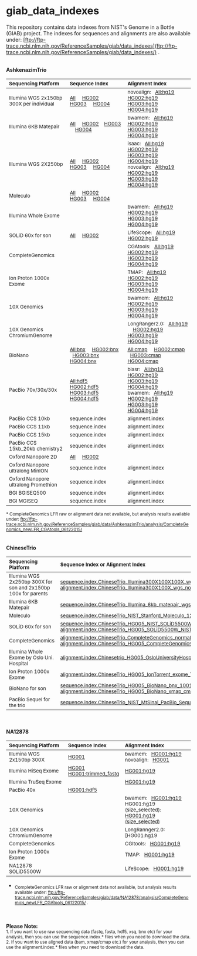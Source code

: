 # giab_data_indexes
This repository contains data indexes from NIST's Genome in a Bottle (GIAB) project. The indexes for sequences and alignments are also available under: [ftp://ftp-trace.ncbi.nlm.nih.gov/ReferenceSamples/giab/data_indexes](ftp://ftp-trace.ncbi.nlm.nih.gov/ReferenceSamples/giab/data_indexes/) .

<br />
<strong>AshkenazimTrio</strong><br />

| <sub>**Sequencing Platform**</sub> | <sub>**Sequence Index**</sub> | <sub>**Alignment Index**</sub> |
| :-------- | :------ | :------ |
| <sub>Illumina WGS 2x150bp 300X per individual </sub> | <sub>[All](https://github.com/genome-in-a-bottle/giab_data_indexes/blob/master/AshkenazimTrio/sequence.index.AJtrio_Illumina300X_wgs_07292015) &nbsp; &nbsp; [HG002](https://github.com/genome-in-a-bottle/giab_data_indexes/blob/master/AshkenazimTrio/sequence.index.AJtrio_Illumina300X_wgs_07292015.HG002) &nbsp; &nbsp; [HG003](https://github.com/genome-in-a-bottle/giab_data_indexes/blob/master/AshkenazimTrio/sequence.index.AJtrio_Illumina300X_wgs_07292015.HG003) &nbsp; &nbsp; [HG004](https://github.com/genome-in-a-bottle/giab_data_indexes/blob/master/AshkenazimTrio/sequence.index.AJtrio_Illumina300X_wgs_07292015.HG004) </sub>   | <sub> novoalign:  &nbsp; [All:hg19](https://github.com/genome-in-a-bottle/giab_data_indexes/blob/master/AshkenazimTrio/alignment.index.AJtrio_Illumina300X_wgs_novoalign_GRCh37_GRCh38_NHGRI_07282015) &nbsp; &nbsp; [HG002:hg19](https://github.com/genome-in-a-bottle/giab_data_indexes/blob/master/AshkenazimTrio/alignment.index.AJtrio_Illumina300X_wgs_novoalign_GRCh37_GRCh38_NHGRI_07282015.HG002) &nbsp; &nbsp; [HG003:hg19](https://github.com/genome-in-a-bottle/giab_data_indexes/blob/master/AshkenazimTrio/alignment.index.AJtrio_Illumina300X_wgs_novoalign_GRCh37_GRCh38_NHGRI_07282015.HG003) &nbsp; &nbsp; [HG004:hg19](https://github.com/genome-in-a-bottle/giab_data_indexes/blob/master/AshkenazimTrio/alignment.index.AJtrio_Illumina300X_wgs_novoalign_GRCh37_GRCh38_NHGRI_07282015.HG004)</sub> |
| <sub>Illumina 6KB Matepair </sub> | <sub>[All](https://github.com/genome-in-a-bottle/giab_data_indexes/blob/master/AshkenazimTrio/sequence.index.AJtrio_Illumina_6kb_matepair_wgs_08032015)  &nbsp; &nbsp; [HG002](https://github.com/genome-in-a-bottle/giab_data_indexes/blob/master/AshkenazimTrio/sequence.index.AJtrio_Illumina_6kb_matepair_wgs_08032015.HG002)  &nbsp; &nbsp;[HG003](https://github.com/genome-in-a-bottle/giab_data_indexes/blob/master/AshkenazimTrio/sequence.index.AJtrio_Illumina_6kb_matepair_wgs_08032015.HG002.HG003)  &nbsp; &nbsp; [HG004](https://github.com/genome-in-a-bottle/giab_data_indexes/blob/master/AshkenazimTrio/sequence.index.AJtrio_Illumina_6kb_matepair_wgs_08032015.HG004)  </sub>   | <sub> bwamem:  &nbsp; [All:hg19](https://github.com/genome-in-a-bottle/giab_data_indexes/blob/master/AshkenazimTrio/alignment.index.AJtrio_Illumina_6kb_matepair_wgs_bwamem_GRCh37_07302015) &nbsp; &nbsp; [HG002:hg19](https://github.com/genome-in-a-bottle/giab_data_indexes/blob/master/AshkenazimTrio/alignment.index.AJtrio_Illumina_6kb_matepair_wgs_bwamem_GRCh37_07302015.HG002) &nbsp; &nbsp; [HG003:hg19](https://github.com/genome-in-a-bottle/giab_data_indexes/blob/master/AshkenazimTrio/alignment.index.AJtrio_Illumina_6kb_matepair_wgs_bwamem_GRCh37_07302015.HG003) &nbsp; &nbsp; [HG004:hg19](https://github.com/genome-in-a-bottle/giab_data_indexes/blob/master/AshkenazimTrio/alignment.index.AJtrio_Illumina_6kb_matepair_wgs_bwamem_GRCh37_07302015.HG004) </sub> |
| <sub>Illumina WGS 2X250bp </sub> | <sub>[All](https://github.com/genome-in-a-bottle/giab_data_indexes/blob/master/AshkenazimTrio/sequence.index.AJtrio_Illumina_2x250bps_06012016) &nbsp; &nbsp; [HG002](https://github.com/genome-in-a-bottle/giab_data_indexes/blob/master/AshkenazimTrio/sequence.index.AJtrio_Illumina_2x250bps_06012016.HG002)  &nbsp; &nbsp; [HG003](https://github.com/genome-in-a-bottle/giab_data_indexes/blob/master/AshkenazimTrio/sequence.index.AJtrio_Illumina_2x250bps_06012016.HG003)  &nbsp; &nbsp; [HG004](https://github.com/genome-in-a-bottle/giab_data_indexes/blob/master/AshkenazimTrio/sequence.index.AJtrio_Illumina_2x250bps_06012016.HG004)  </sub>   | <sub> isaac: &nbsp; [All:hg19](https://github.com/genome-in-a-bottle/giab_data_indexes/blob/master/AshkenazimTrio/alignment.index.AJtrio_Illumina_2x250bps_isaac-align_hg19_06012016) &nbsp; &nbsp;  [HG002:hg19](https://github.com/genome-in-a-bottle/giab_data_indexes/blob/master/AshkenazimTrio/alignment.index.AJtrio_Illumina_2x250bps_isaac-align_hg19_06012016.HG002) &nbsp; &nbsp;  [HG003:hg19](https://github.com/genome-in-a-bottle/giab_data_indexes/blob/master/AshkenazimTrio/alignment.index.AJtrio_Illumina_2x250bps_isaac-align_hg19_06012016.HG003) &nbsp; &nbsp; [HG004:hg19](https://github.com/genome-in-a-bottle/giab_data_indexes/blob/master/AshkenazimTrio/alignment.index.AJtrio_Illumina_2x250bps_isaac-align_hg19_06012016.HG004)   <br> novoalign: &nbsp;   [All:hg19](https://github.com/genome-in-a-bottle/giab_data_indexes/blob/master/AshkenazimTrio/alignment.index.AJtrio_Illumina_2x250bps_novoalign_GRCh37_GRCh38_NHGRI_06062016)&nbsp; &nbsp;  [HG002:hg19](https://github.com/genome-in-a-bottle/giab_data_indexes/blob/master/AshkenazimTrio/alignment.index.AJtrio_Illumina_2x250bps_novoalign_GRCh37_GRCh38_NHGRI_06062016.HG002) &nbsp; &nbsp;  [HG003:hg19](https://github.com/genome-in-a-bottle/giab_data_indexes/blob/master/AshkenazimTrio/alignment.index.AJtrio_Illumina_2x250bps_novoalign_GRCh37_GRCh38_NHGRI_06062016.HG003) &nbsp; &nbsp; [HG004:hg19](https://github.com/genome-in-a-bottle/giab_data_indexes/blob/master/AshkenazimTrio/alignment.index.AJtrio_Illumina_2x250bps_novoalign_GRCh37_GRCh38_NHGRI_06062016.HG004) </sub> |
| <sub>Moleculo</sub> | <sub>[All](https://github.com/genome-in-a-bottle/giab_data_indexes/blob/master/AshkenazimTrio/sequence.index.AJtrio_NIST_Stanford_Moleculo_125bps_08042015) &nbsp; &nbsp; [HG002](https://github.com/genome-in-a-bottle/giab_data_indexes/blob/master/AshkenazimTrio/sequence.index.AJtrio_NIST_Stanford_Moleculo_125bps_08042015.HG002)  &nbsp; &nbsp; [HG003](https://github.com/genome-in-a-bottle/giab_data_indexes/blob/master/AshkenazimTrio/sequence.index.AJtrio_NIST_Stanford_Moleculo_125bps_08042015.HG003) &nbsp; &nbsp; [HG004](https://github.com/genome-in-a-bottle/giab_data_indexes/blob/master/AshkenazimTrio/sequence.index.AJtrio_NIST_Stanford_Moleculo_125bps_08042015.HG004) </sub>   | <sub> </sub> |
| <sub>Illumina Whole Exome</sub>  | <sub> </sub> | <sub>bwamem:  &nbsp; [All:hg19](https://github.com/genome-in-a-bottle/giab_data_indexes/blob/master/AshkenazimTrio/alignment.index.AJtrio_OsloUniversityHospital_IlluminaExome_bwamem_GRCh37_11252015) &nbsp;  &nbsp; [HG002:hg19](https://github.com/genome-in-a-bottle/giab_data_indexes/blob/master/AshkenazimTrio/alignment.index.AJtrio_OsloUniversityHospital_IlluminaExome_bwamem_GRCh37_11252015.HG002)&nbsp;  &nbsp; [HG003:hg19](https://github.com/genome-in-a-bottle/giab_data_indexes/blob/master/AshkenazimTrio/alignment.index.AJtrio_OsloUniversityHospital_IlluminaExome_bwamem_GRCh37_11252015.HG003) &nbsp; &nbsp; [HG004:hg19](https://github.com/genome-in-a-bottle/giab_data_indexes/blob/master/AshkenazimTrio/alignment.index.AJtrio_OsloUniversityHospital_IlluminaExome_bwamem_GRCh37_11252015.HG004)</sub> |
| <sub>SOLiD 60x for son</sub> | <sub>[All](https://github.com/genome-in-a-bottle/giab_data_indexes/blob/master/AshkenazimTrio/sequence.index.AJtrio_HG002_NIST_SOLiD5500W_xsq_09042015)  &nbsp; &nbsp; [HG002](https://github.com/genome-in-a-bottle/giab_data_indexes/blob/master/AshkenazimTrio/sequence.index.AJtrio_HG002_NIST_SOLiD5500W_xsq_09042015.HG002)  </sub>   | <sub>LifeScope:  &nbsp; [All:hg19](https://github.com/genome-in-a-bottle/giab_data_indexes/blob/master/AshkenazimTrio/alignment.index.AJtrio_HG002_SOLiD5500W_NIST_LifeScope_GRCh37_12212015) &nbsp; &nbsp; [HG002:hg19](https://github.com/genome-in-a-bottle/giab_data_indexes/blob/master/AshkenazimTrio/alignment.index.AJtrio_HG002_SOLiD5500W_NIST_LifeScope_GRCh37_12212015.HG002) </sub> |
| <sub>CompleteGenomics</sub> | <sub> </sub>   | <sub>CGAtools:  &nbsp; [All:hg19](https://github.com/genome-in-a-bottle/giab_data_indexes/blob/master/AshkenazimTrio/alignment.index.AJtrio_CompleteGenomics_normal_RMDNA_EvidenceBams_GRCh37_09282015)  &nbsp;  &nbsp; [HG002:hg19](https://github.com/genome-in-a-bottle/giab_data_indexes/blob/master/AshkenazimTrio/alignment.index.AJtrio_CompleteGenomics_normal_RMDNA_EvidenceBams_GRCh37_09282015.HG002)   &nbsp;  &nbsp;  [HG003:hg19](https://github.com/genome-in-a-bottle/giab_data_indexes/blob/master/AshkenazimTrio/alignment.index.AJtrio_CompleteGenomics_normal_RMDNA_EvidenceBams_GRCh37_09282015.HG003)  &nbsp; &nbsp;  [HG004:hg19](https://github.com/genome-in-a-bottle/giab_data_indexes/blob/master/AshkenazimTrio/alignment.index.AJtrio_CompleteGenomics_normal_RMDNA_EvidenceBams_GRCh37_09282015.HG004)   </sub> |
| <sub>Ion Proton 1000x Exome</sub> | <sub> </sub>  | <sub>TMAP:  &nbsp; [All:hg19](https://github.com/genome-in-a-bottle/giab_data_indexes/blob/master/AshkenazimTrio/alignment.index.AJtrio_IonTorrent_exome_TMAP_GRCh37_07292015) &nbsp;  &nbsp; [HG002:hg19](https://github.com/genome-in-a-bottle/giab_data_indexes/blob/master/AshkenazimTrio/alignment.index.AJtrio_IonTorrent_exome_TMAP_GRCh37_07292015.HG002) &nbsp;  &nbsp; [HG003:hg19](https://github.com/genome-in-a-bottle/giab_data_indexes/blob/master/AshkenazimTrio/alignment.index.AJtrio_IonTorrent_exome_TMAP_GRCh37_07292015.HG003) &nbsp;  &nbsp; [HG004:hg19](https://github.com/genome-in-a-bottle/giab_data_indexes/blob/master/AshkenazimTrio/alignment.index.AJtrio_IonTorrent_exome_TMAP_GRCh37_07292015.HG004)  </sub> |
| <sub>10X Genomics</sub> | <sub> </sub>  | <sub>bwamem:  &nbsp; [All:hg19](https://github.com/genome-in-a-bottle/giab_data_indexes/blob/master/AshkenazimTrio/alignment.index.AJtrio_10XGenomics_bwamem_GRCh37_08142015) &nbsp;  &nbsp; [HG002:hg19](https://github.com/genome-in-a-bottle/giab_data_indexes/blob/master/AshkenazimTrio/alignment.index.AJtrio_10XGenomics_bwamem_GRCh37_08142015.HG002)  &nbsp; &nbsp; [HG003:hg19](https://github.com/genome-in-a-bottle/giab_data_indexes/blob/master/AshkenazimTrio/alignment.index.AJtrio_10XGenomics_bwamem_GRCh37_08142015.HG003) &nbsp;  &nbsp; [HG004:hg19](https://github.com/genome-in-a-bottle/giab_data_indexes/blob/master/AshkenazimTrio/alignment.index.AJtrio_10XGenomics_bwamem_GRCh37_08142015.HG004) </sub> |
| <sub>10X Genomics ChromiumGenome</sub> |  <sub> </sub>  |  <sub>LongRanger2.0:  &nbsp; [All:hg19](https://github.com/genome-in-a-bottle/giab_data_indexes/blob/master/AshkenazimTrio/alignment.index.AJtrio_10Xgenomics_ChromiumGenome_GRCh37_GRCh38_06202016) &nbsp; &nbsp;  [HG002:hg19](https://github.com/genome-in-a-bottle/giab_data_indexes/blob/master/AshkenazimTrio/alignment.index.AJtrio_10Xgenomics_ChromiumGenome_GRCh37_GRCh38_06202016.HG002) &nbsp; &nbsp; [HG003:hg19](https://github.com/genome-in-a-bottle/giab_data_indexes/blob/master/AshkenazimTrio/alignment.index.AJtrio_10Xgenomics_ChromiumGenome_GRCh37_GRCh38_06202016.HG003) &nbsp; &nbsp; [HG004:hg19](https://github.com/genome-in-a-bottle/giab_data_indexes/blob/master/AshkenazimTrio/alignment.index.AJtrio_10Xgenomics_ChromiumGenome_GRCh37_GRCh38_06202016.HG004) </sub> |
| <sub>BioNano</sub> | <sub>[All:bnx](https://github.com/genome-in-a-bottle/giab_data_indexes/blob/master/AshkenazimTrio/sequence.index.AJtrio_BioNano_bnx_10012015) &nbsp; &nbsp;  [HG002:bnx](https://github.com/genome-in-a-bottle/giab_data_indexes/blob/master/AshkenazimTrio/sequence.index.AJtrio_BioNano_bnx_10012015.HG002) &nbsp; &nbsp; [HG003:bnx](https://github.com/genome-in-a-bottle/giab_data_indexes/blob/master/AshkenazimTrio/sequence.index.AJtrio_BioNano_bnx_10012015.HG003) &nbsp; &nbsp; [HG004:bnx](https://github.com/genome-in-a-bottle/giab_data_indexes/blob/master/AshkenazimTrio/sequence.index.AJtrio_BioNano_bnx_10012015.HG004) </sub> | <sub> [All:cmap](https://github.com/genome-in-a-bottle/giab_data_indexes/blob/master/AshkenazimTrio/alignment.index.AJtrio_BioNano_xmap_cmap_GRC37_10012015) &nbsp; &nbsp; [HG002:cmap](https://github.com/genome-in-a-bottle/giab_data_indexes/blob/master/AshkenazimTrio/alignment.index.AJtrio_BioNano_xmap_cmap_GRC37_10012015.HG002) &nbsp; &nbsp; [HG003:cmap](https://github.com/genome-in-a-bottle/giab_data_indexes/blob/master/AshkenazimTrio/alignment.index.AJtrio_BioNano_xmap_cmap_GRC37_10012015.HG003)  &nbsp; &nbsp; [HG004:cmap](https://github.com/genome-in-a-bottle/giab_data_indexes/blob/master/AshkenazimTrio/alignment.index.AJtrio_BioNano_xmap_cmap_GRC37_10012015.HG004) </sub> |
| <sub>PacBio 70x/30x/30x</sub> | <sub>[All:hdf5](https://github.com/genome-in-a-bottle/giab_data_indexes/blob/master/AshkenazimTrio/sequence.index.AJtrio_PacBio_MtSinai_NIST_hdf5_10102018) &nbsp; &nbsp; [HG002:hdf5](https://github.com/genome-in-a-bottle/giab_data_indexes/blob/master/AshkenazimTrio/sequence.index.AJtrio_PacBio_MtSinai_NIST_hdf5_10102018.HG002)  &nbsp; &nbsp; [HG003:hdf5](https://github.com/genome-in-a-bottle/giab_data_indexes/blob/master/AshkenazimTrio/sequence.index.AJtrio_PacBio_MtSinai_NIST_hdf5_10102018.HG003)  &nbsp; &nbsp; [HG004:hdf5](https://github.com/genome-in-a-bottle/giab_data_indexes/blob/master/AshkenazimTrio/sequence.index.AJtrio_PacBio_MtSinai_NIST_hdf5_10102018.HG004) </sub>   | <sub>      blasr: &nbsp;  [All:hg19](https://github.com/genome-in-a-bottle/giab_data_indexes/blob/master/AshkenazimTrio/alignment.index.AJtrio_PacBio_MSSM_blasr_GRCh37_11192015)  &nbsp; &nbsp;  [HG002:hg19](https://github.com/genome-in-a-bottle/giab_data_indexes/blob/master/AshkenazimTrio/alignment.index.AJtrio_PacBio_MSSM_blasr_GRCh37_11192015.HG002) &nbsp; &nbsp;  [HG003:hg19](https://github.com/genome-in-a-bottle/giab_data_indexes/blob/master/AshkenazimTrio/alignment.index.AJtrio_PacBio_MSSM_blasr_GRCh37_11192015.HG003) &nbsp; &nbsp;  [HG004:hg19](https://github.com/genome-in-a-bottle/giab_data_indexes/blob/master/AshkenazimTrio/alignment.index.AJtrio_PacBio_MSSM_blasr_GRCh37_11192015.HG004) <br >  bwamem: &nbsp; [All:hg19](https://github.com/genome-in-a-bottle/giab_data_indexes/blob/master/AshkenazimTrio/alignment.index.AJtrio_PacBio_CSHL_bwamem_GRCh37_11192015) &nbsp; &nbsp;  [HG002:hg19](https://github.com/genome-in-a-bottle/giab_data_indexes/blob/master/AshkenazimTrio/alignment.index.AJtrio_PacBio_CSHL_bwamem_GRCh37_11192015.HG002) &nbsp; &nbsp;  [HG003:hg19](https://github.com/genome-in-a-bottle/giab_data_indexes/blob/master/AshkenazimTrio/alignment.index.AJtrio_PacBio_CSHL_bwamem_GRCh37_11192015.HG003) &nbsp; &nbsp;  [HG004:hg19](https://github.com/genome-in-a-bottle/giab_data_indexes/blob/master/AshkenazimTrio/alignment.index.AJtrio_PacBio_CSHL_bwamem_GRCh37_11192015.HG004) </sub> |
| <sub>PacBio CCS 10kb</sub> | <sub>sequence.index <br />  </sub> | <sub> alignment.index </sub> |
| <sub>PacBio CCS 11kb</sub> | <sub>sequence.index <br />  </sub> | <sub> alignment.index </sub> |
| <sub>PacBio CCS 15kb</sub> | <sub>sequence.index <br />  </sub> | <sub> alignment.index </sub> |
| <sub>PacBio CCS 15kb_20kb chemistry2</sub> | <sub>sequence.index <br />  </sub> | <sub> alignment.index </sub> |
| <sub>Oxford Nanopore 2D</sub> | <sub>[All](https://github.com/genome-in-a-bottle/giab_data_indexes/blob/master/AshkenazimTrio/sequence.index.AJtrio_HG002_Cornell_Oxford_Nanopore_fasta_fastq_10132015) &nbsp; &nbsp; [HG002](https://github.com/genome-in-a-bottle/giab_data_indexes/blob/master/AshkenazimTrio/sequence.index.AJtrio_HG002_Cornell_Oxford_Nanopore_fasta_fastq_10132015.HG002) </sub>   | <sub> </sub> |
| <sub>Oxford Nanopore ultralong MinION </sub> | <sub>sequence.index <br />  </sub> | <sub> alignment.index </sub> |
| <sub>Oxford Nanopore ultralong Promethion</sub> | <sub>sequence.index <br />  </sub> | <sub> alignment.index </sub> |
| <sub>BGI BGISEQ500</sub> | <sub>sequence.index <br />  </sub> | <sub> alignment.index </sub> |
| <sub>BGI MGISEQ</sub> | <sub>sequence.index <br />  </sub> | <sub> alignment.index </sub> |

<sub> * CompleteGenomics LFR raw or alignment data not available, but analysis results available under: ftp://ftp-trace.ncbi.nlm.nih.gov/ReferenceSamples/giab/data/AshkenazimTrio/analysis/CompleteGenomics_newLFR_CGAtools_06122015/ </sub>
<br />
<br />
<br />
<strong>ChineseTrio</strong><br /> 

| <sub>**Sequencing Platform**</sub> | <sub>**Sequence Index or Alignment Index**</sub> |
| :-------- | :------ |
| <sub>Illumina WGS 2x250bp 300X for son and 2x150bp 100x for parents </sub> | <sub>[sequence.index.ChineseTrio_Illumina300X100X100X_wgs_09232015](https://github.com/genome-in-a-bottle/giab_data_indexes/blob/master/ChineseTrio/sequence.index.ChineseTrio_Illumina300X100X100X_wgs_09232015) [alignment.index.ChineseTrio_Illumina300X100X_wgs_novoalign_GRCh37_GRCh38_NHGRI_04062016](https://github.com/genome-in-a-bottle/giab_data_indexes/blob/master/ChineseTrio/alignment.index.ChineseTrio_Illumina300X100X_wgs_novoalign_GRCh37_GRCh38_NHGRI_04062016)</sub> | 
| <sub>Illumina 6KB Matepair </sub> | <sub>[sequence.index.ChineseTrio_Illumina_6kb_matepair_wgs_09232015](https://github.com/genome-in-a-bottle/giab_data_indexes/blob/master/ChineseTrio/sequence.index.ChineseTrio_Illumina_6kb_matepair_wgs_09232015)</sub> | 
| <sub>Moleculo</sub> | <sub>[sequence.index.ChineseTrio_NIST_Stanford_Moleculo_125bps_09232015](https://github.com/genome-in-a-bottle/giab_data_indexes/blob/master/ChineseTrio/sequence.index.ChineseTrio_NIST_Stanford_Moleculo_125bps_09232015)</sub> |
| <sub>SOLiD 60x for son</sub> | <sub>[sequence.index.ChineseTrio_HG005_NIST_SOLiD5500W_xsq_09042015](https://github.com/genome-in-a-bottle/giab_data_indexes/blob/master/ChineseTrio/sequence.index.ChineseTrio_HG005_NIST_SOLiD5500W_xsq_09042015) [alignment.index.ChineseTrio_HG005_SOLiD5500W_NIST_LifeScope_GRCh37_12212015](https://github.com/genome-in-a-bottle/giab_data_indexes/blob/master/ChineseTrio/alignment.index.ChineseTrio_HG005_SOLiD5500W_NIST_LifeScope_GRCh37_12212015)</sub> |
| <sub>CompleteGenomics </sub> | <sub>[alignment.index.ChineseTrio_CompleteGenomics_normal_RMDNA_EvidenceBams_GRCh37_09282015](https://github.com/genome-in-a-bottle/giab_data_indexes/blob/master/ChineseTrio/alignment.index.ChineseTrio_CompleteGenomics_normal_RMDNA_EvidenceBams_GRCh37_09282015) [alignment.index.ChineseTrio_HG005_CompleteGenomics_normal_cellsDNA_EvidenceBams_GRCh37_09282015](https://github.com/genome-in-a-bottle/giab_data_indexes/blob/master/ChineseTrio/alignment.index.ChineseTrio_HG005_CompleteGenomics_normal_cellsDNA_EvidenceBams_GRCh37_09282015)</sub> | 
| <sub>Illumina Whole Exome by Oslo Uni. Hospital</sub> | <sub>[alignment.index.Chinesetrio_HG005_OsloUniversityHospital_IlluminaExome_bwamem_GRCh37_11252015](https://github.com/genome-in-a-bottle/giab_data_indexes/blob/master/ChineseTrio/alignment.index.Chinesetrio_HG005_OsloUniversityHospital_IlluminaExome_bwamem_GRCh37_11252015)</sub> |
| <sub>Ion Proton 1000x Exome </sub> | <sub>[alignment.index.ChineseTrio_HG005_IonTorrent_exome_TMAP_GRCh37_09232015](https://github.com/genome-in-a-bottle/giab_data_indexes/blob/master/ChineseTrio/alignment.index.ChineseTrio_HG005_IonTorrent_exome_TMAP_GRCh37_09232015)</sub> | 
| <sub>BioNano for son </sub> | <sub>[sequence.index.ChineseTrio_HG005_BioNano_bnx_10012015](https://github.com/genome-in-a-bottle/giab_data_indexes/blob/master/ChineseTrio/sequence.index.ChineseTrio_HG005_BioNano_bnx_10012015) <br /> [alignment.index.ChineseTrio_HG005_BioNano_xmap_cmap_GRC37_10012015](https://github.com/genome-in-a-bottle/giab_data_indexes/blob/master/ChineseTrio/alignment.index.ChineseTrio_HG005_BioNano_xmap_cmap_GRC37_10012015) </sub> |
| <sub>PacBio Sequel for the trio</sub> | <sub>[sequence.index.ChineseTrio_NIST_MtSinai_PacBio_Sequel_fasta_09282018](https://github.com/genome-in-a-bottle/giab_data_indexes/blob/master/ChineseTrio/sequence.index.ChineseTrio_NIST_MtSinai_PacBio_Sequel_fasta_09282018)<br /> </sub> |

<br />
<br />
<strong>NA12878</strong><br />

| <sub>**Sequencing Platform**</sub> | <sub>**Sequence Index**</sub> | <sub>**Alignment Index**</sub> |
| :-------- | :------ | :------ |
| <sub>Illumina WGS 2x150bp 300X </sub> | <sub>[HG001](https://github.com/genome-in-a-bottle/giab_data_indexes/blob/master/NA12878/sequence.index.NA12878_Illumina300X_wgs_09252015)</sub> | <sub>bwamem:  &nbsp; [HG001:hg19](https://github.com/genome-in-a-bottle/giab_data_indexes/blob/master/NA12878/alignment.index.NA12878_HiSeq_downsampled30X_GRCh37_10262015)</sub><br /> <sub> novoalign:  &nbsp; [HG001](https://github.com/genome-in-a-bottle/giab_data_indexes/blob/master/NA12878/alignment.index.NA12878_Illumina300X_wgs_novoalign_GRCh37_GRCh38_NHGRI_03082016)</sub> |
| <sub>Illumina HiSeq Exome</sub> | <sub>[HG001](https://github.com/genome-in-a-bottle/giab_data_indexes/blob/master/NA12878/sequence.index.NA12878_Illumina_HiSeq_Exome_Garvan_fastq_09252015) <br /> [HG001:trimmed_fastq](https://github.com/genome-in-a-bottle/giab_data_indexes/blob/master/NA12878/sequence.index.NA12878_Illumina_HiSeq_Exome_Garvan_trimmed_fastq_09252015)  </sub>  | <sub> [HG001:hg19](https://github.com/genome-in-a-bottle/giab_data_indexes/blob/master/NA12878/alignment.index.NA12878_HiSeq_Exome_Garvan_GRCh37_09252015)</sub> |
| <sub>Illumina TruSeq Exome</sub> | <sub> </sub> | <sub>[HG001:hg19](https://github.com/genome-in-a-bottle/giab_data_indexes/blob/master/NA12878/alignment.index.NA12878_TruSeq_Exome_Nebraska_GRCh37_09252015)</sub> |
| <sub>PacBio 40x</sub> | <sub>[HG001:hdf5](https://github.com/genome-in-a-bottle/giab_data_indexes/blob/master/NA12878/sequence.index.NA12878_PacBio_MtSinai_NIST_hdf5_08182015) </sub>  | <sub> </sub> |
| <sub>10X Genomics</sub> | <sub> </sub> | <sub>bwamem: &nbsp; [HG001:hg19](https://github.com/genome-in-a-bottle/giab_data_indexes/blob/master/NA12878/alignment.index.NA12878_10XGenomics_bwamem_GRCh37_08142015) <br /> HG001:hg19 (size_selected): &nbsp; [HG001:hg19 (size_selected)](https://github.com/genome-in-a-bottle/giab_data_indexes/blob/master/NA12878/alignment.index.NA12878_10XGenomics_sizeselected_bwamem_GRCh37_03082016)</sub> | 
| <sub>10X Genomics ChromiumGenome</sub> | <sub> </sub> | <sub>LongRannger2.0:  &nbsp; [HG001:hg19|hg38](https://github.com/genome-in-a-bottle/giab_data_indexes/blob/master/NA12878/alignment.index.NA12878_10Xgenomics_ChromiumGenome_LongRanger2.0_GRCh37_GRCh38_06202016) <br /> LongRanger2.1: &nbsp; [HG001:hg19|hg38](https://github.com/genome-in-a-bottle/giab_data_indexes/blob/master/NA12878/alignment.index.NA12878_10Xgenomics_ChromiumGenome_LongRanger2.1_GRCh37_GRCh38_09302016)</sub> |
| <sub>CompleteGenomics</sub> | <sub> </sub> | <sub>CGItools: &nbsp; [HG001:hg19](https://github.com/genome-in-a-bottle/giab_data_indexes/blob/master/NA12878/alignment.index.NA12878_CompleteGenomics_normal_RMDNA_EvidenceBams_GRCh37_09282015) </sub> |  
| <sub>Ion Proton 1000x Exome</sub> | <sub> </sub> | <sub>TMAP: &nbsp; [HG001:hg19](https://github.com/genome-in-a-bottle/giab_data_indexes/blob/master/NA12878/alignment.index.NA12878_IonTorrent_exome_TMAP_GRCh37_09252015)</sub> |
| <sub>NA12878 SOLiD5500W</sub>  | <sub> </sub> | <sub>LifeScope: &nbsp; [HG001:hg19](https://github.com/genome-in-a-bottle/giab_data_indexes/blob/master/NA12878/alignment.index.NA12878_SOLiD5500W_NIST_LifeScope_GRCh37_06012016)</sub> |

* <sub>CompleteGenomics LFR raw or alignment data not available, but analysis results available under: ftp://ftp-trace.ncbi.nlm.nih.gov/ReferenceSamples/giab/data/NA12878/analysis/CompleteGenomics_newLFR_CGAtools_06122015/ . </sub>


<br />
<br />
<strong>Please Note:</strong><br />
<sub>1. If you want to use raw sequencing data (fastq, fasta, hdf5, xsq, bnx etc) for your analysis, then you can use the sequence.index.* files when you need to download the data.</sub>
<br />
<sub>2. If you want to use aligned data (bam,  xmap/cmap etc.) for your analysis, then you can use the alignment.index.* files when you need to download the data.</sub>

